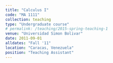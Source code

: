 ```yaml
---
title: "Calculus I"
code: "MA 1111"
collection: teaching
type: "Undergraduate course"
# permalink: /teaching/2015-spring-teaching-1
venue: "Universidad Simon Bolivar"
date: 2011-09-01
alldates: "Fall '11"
location: "Caracas, Venezuela"
position: "Teaching Assistant"
---
```


